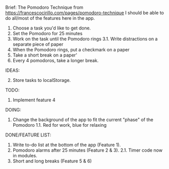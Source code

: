 Brief:
The Pomodoro Technique from https://francescocirillo.com/pages/pomodoro-technique
I should be able to do all/most of the features here in the app.

1. Choose a task you'd like to get done.
2. Set the Pomodoro for 25 minutes
3. Work on the task until the Pomodoro rings
  3.1. Write distractions on a separate piece of paper
4. When the Pomodoro rings, put a checkmark on a paper
5. Take a short break on a paper'
6. Every 4 pomodoros, take a longer break.

IDEAS: 

2. Store tasks to localStorage.

TODO:
1. Implement feature 4

DOING:
1. Change the background of the app to fit the current "phase" of the Pomodoro
  1.1. Red for work, blue for relaxing

DONE/FEATURE LIST:
1. Write to-do list at the bottom of the app (Feature 1).
2. Pomodoro alarms after 25 minutes (Feature 2 & 3).
  2.1. Timer code now in modules.
3. Short and long breaks (Feature 5 & 6)